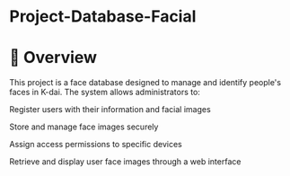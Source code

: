 # Project-Database-Facial

# 📌 Overview
This project is a face database designed to manage and identify people's faces in K-dai. The system allows administrators to: 

Register users with their information and facial images

Store and manage face images securely

Assign access permissions to specific devices

Retrieve and display user face images through a web interface




